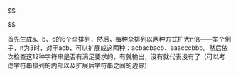 $$

$$



首先生成a、b、c的6个全排列，然后，每种全排列以两种方式扩大n倍——举个例子，n为3时，对于acb，可以扩展成这两种：acbacbacb、aaacccbbb。然后依次检查这12种字符串是否有满足要求的，有就输出，没有就代表没有了（可以考虑字符串排列的内部以及扩展后字符串之间的边界）